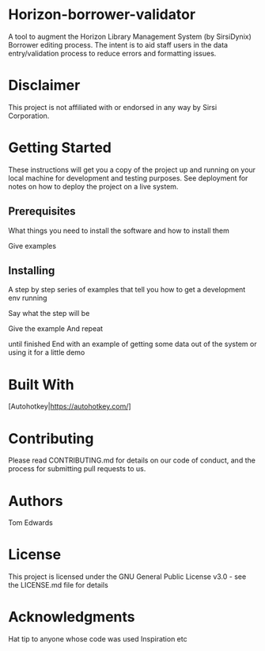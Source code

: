 # Horizon-borrower-validator
A tool to augment the Horizon Library Management System (by SirsiDynix) Borrower editing process. The intent is to aid staff users in the data entry/validation process to reduce errors and formatting issues.

# Disclaimer
This project is not affiliated with or endorsed in any way by Sirsi Corporation.

# Getting Started
These instructions will get you a copy of the project up and running on your local machine for development and testing purposes. See deployment for notes on how to deploy the project on a live system.

## Prerequisites
What things you need to install the software and how to install them

Give examples

## Installing
A step by step series of examples that tell you how to get a development env running

Say what the step will be

Give the example
And repeat

until finished
End with an example of getting some data out of the system or using it for a little demo

# Built With
[Autohotkey|https://autohotkey.com/]

# Contributing
Please read CONTRIBUTING.md for details on our code of conduct, and the process for submitting pull requests to us.

# Authors
Tom Edwards

# License
This project is licensed under the GNU General Public License v3.0 - see the LICENSE.md file for details

# Acknowledgments
Hat tip to anyone whose code was used
Inspiration
etc

